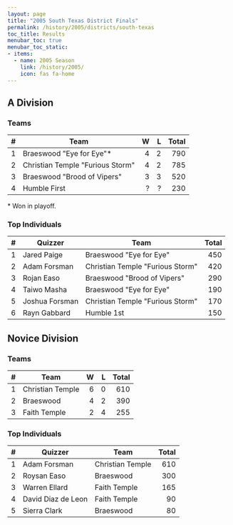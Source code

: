 ```yaml
---
layout: page
title: "2005 South Texas District Finals"
permalink: /history/2005/districts/south-texas
toc_title: Results
menubar_toc: true
menubar_toc_static:
- items:
  - name: 2005 Season
    link: /history/2005/
    icon: fas fa-home
---
```


## A Division

### Teams

|    # | Team                             |    W |    L | Total |
| ---: | -------------------------------- | ---: | ---: | ----: |
|    1 | Braeswood "Eye for Eye"*         |    4 |    2 |   790 |
|    2 | Christian Temple "Furious Storm" |    4 |    2 |   785 |
|    3 | Braeswood "Brood of Vipers"      |    3 |    3 |   520 |
|    4 | Humble First                     |    ? |    ? |   230 |

\* Won in playoff.

### Top Individuals

|    # | Quizzer        | Team                             | Total |
| ---: | -------------- | -------------------------------- | ----: |
|    1 | Jared Paige    | Braeswood "Eye for Eye"          |   450 |
|    2 | Adam Forsman   | Christian Temple "Furious Storm" |   420 |
|    3 | Rojan Easo     | Braeswood "Brood of Vipers"      |   290 |
|    4 | Taiwo Masha    | Braeswood "Eye for Eye"          |   190 |
|    5 | Joshua Forsman | Christian Temple "Furious Storm" |   170 |
|    6 | Rayn Gabbard   | Humble 1st                       |   150 |

## Novice Division

### Teams

|    # | Team             |    W |    L | Total |
| ---: | ---------------- | ---: | ---: | ----: |
|    1 | Christian Temple |    6 |    0 |   610 |
|    2 | Braeswood        |    4 |    2 |   390 |
|    3 | Faith Temple     |    2 |    4 |   255 |

### Top Individuals

|    # | Quizzer            | Team             | Total |
| ---: | ------------------ | ---------------- | ----: |
|    1 | Adam Forsman       | Christian Temple |   610 |
|    2 | Roysan Easo        | Braeswood        |   300 |
|    3 | Warren Ellard      | Faith Temple     |   165 |
|    4 | David Diaz de Leon | Faith Temple     |    90 |
|    5 | Sierra Clark       | Braeswood        |    80 |

